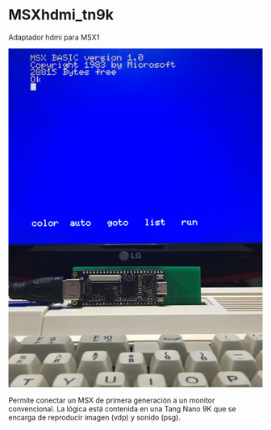 # MSXhdmi_tn9k
Adaptador hdmi para MSX1

![Pantallazo](/pantallazo.jpg)

Permite conectar un MSX de primera generación a un monitor convencional. La lógica está contenida en una Tang Nano 9K que se encarga de reproducir imagen (vdp) y sonido (psg).